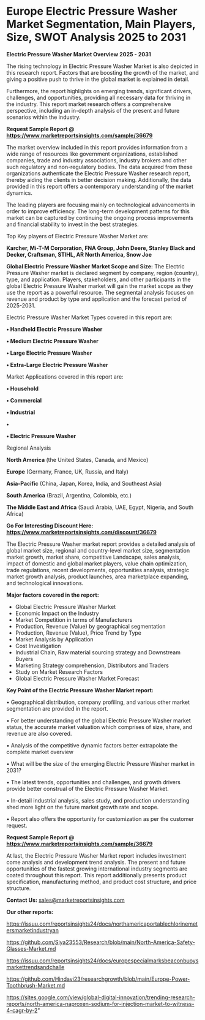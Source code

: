 # Europe Electric Pressure Washer Market Segmentation, Main Players, Size, SWOT Analysis 2025 to 2031

<Strong> Electric Pressure Washer Market Overview 2025 - 2031</strong>

The rising technology in Electric Pressure Washer Market is also depicted in this research report. Factors that are boosting the growth of the market, and giving a positive push to thrive in the global market is explained in detail.

Furthermore, the report highlights on emerging trends, significant drivers, challenges, and opportunities, providing all necessary data for thriving in the industry. This report market research offers a comprehensive perspective, including an in-depth analysis of the present and future scenarios within the industry.

<strong>Request Sample Report @ <a href=https://www.marketreportsinsights.com/sample/36679>https://www.marketreportsinsights.com/sample/36679</a></strong>

The market overview included in this report provides information from a wide range of resources like government organizations, established companies, trade and industry associations, industry brokers and other such regulatory and non-regulatory bodies. The data acquired from these organizations authenticate the Electric Pressure Washer research report, thereby aiding the clients in better decision making. Additionally, the data provided in this report offers a contemporary understanding of the market dynamics.

The leading players are focusing mainly on technological advancements in order to improve efficiency. The long-term development patterns for this market can be captured by continuing the ongoing process improvements and financial stability to invest in the best strategies.

Top Key players of Electric Pressure Washer Market are:

<strong>Karcher, Mi-T-M Corporation, FNA Group, John Deere, Stanley Black and Decker, Craftsman, STIHL, AR North America, Snow Joe</strong>

<strong><b>Global Electric Pressure Washer Market Scope and Size:</b></strong>
The Electric Pressure Washer market is declared segment by company, region (country), type, and application. Players, stakeholders, and other participants in the global Electric Pressure Washer market will gain the market scope as they use the report as a powerful resource. The segmental analysis focuses on revenue and product by type and application and the forecast period of 2025-2031.

Electric Pressure Washer Market Types covered in this report are:

<strong>•  Handheld Electric Pressure Washer

•  Medium Electric Pressure Washer

•  Large Electric Pressure Washer

•  Extra-Large Electric Pressure Washer</strong>

Market Applications covered in this report are:

<strong>•  Household

•  Commercial

•  Industrial

•  

•  Electric Pressure Washer</strong> 

Regional Analysis

<strong>North America</strong> (the United States, Canada, and Mexico)

<strong>Europe</strong> (Germany, France, UK, Russia, and Italy)

<strong>Asia-Pacific</strong> (China, Japan, Korea, India, and Southeast Asia)

<strong>South America</strong> (Brazil, Argentina, Colombia, etc.)

<strong>The Middle East and Africa</strong> (Saudi Arabia, UAE, Egypt, Nigeria, and South Africa)

<strong>Go For Interesting Discount Here: <a href=https://www.marketreportsinsights.com/discount/36679>https://www.marketreportsinsights.com/discount/36679</a></strong>

The Electric Pressure Washer market report provides a detailed analysis of global market size, regional and country-level market size, segmentation market growth, market share, competitive Landscape, sales analysis, impact of domestic and global market players, value chain optimization, trade regulations, recent developments, opportunities analysis, strategic market growth analysis, product launches, area marketplace expanding, and technological innovations.

<strong><b>Major factors covered in the report:</b></strong>
<ul>
  <li>Global Electric Pressure Washer Market </li>
  <li>Economic Impact on the Industry</li>
  <li>Market Competition in terms of Manufacturers</li>
  <li>Production, Revenue (Value) by geographical segmentation</li>
  <li>Production, Revenue (Value), Price Trend by Type</li>
  <li>Market Analysis by Application</li>
  <li>Cost Investigation</li>
  <li>Industrial Chain, Raw material sourcing strategy and Downstream Buyers</li>
  <li>Marketing Strategy comprehension, Distributors and Traders</li>
  <li>Study on Market Research Factors</li>
  <li>Global Electric Pressure Washer Market Forecast</li>
</ul>

<strong><b>Key Point of the Electric Pressure Washer Market report:</b></strong>

• Geographical distribution, company profiling, and various other market segmentation are provided in the report.

• For better understanding of the global Electric Pressure Washer market status, the accurate market valuation which comprises of size, share, and revenue are also covered.

• Analysis of the competitive dynamic factors better extrapolate the complete market overview

• What will be the size of the emerging Electric Pressure Washer market in 2031?

• The latest trends, opportunities and challenges, and growth drivers provide better construal of the Electric Pressure Washer Market.

• In-detail industrial analysis, sales study, and production understanding shed more light on the future market growth rate and scope.

• Report also offers the opportunity for customization as per the customer request.

<strong>Request Sample Report @ <a href=https://www.marketreportsinsights.com/sample/36679>https://www.marketreportsinsights.com/sample/36679</a></strong>

At last, the Electric Pressure Washer Market report includes investment come analysis and development trend analysis. The present and future opportunities of the fastest growing international industry segments are coated throughout this report. This report additionally presents product specification, manufacturing method, and product cost structure, and price structure.

<strong>Contact Us:</strong>
sales@marketreportsinsights.com

<strong>Our other reports:</strong>

<a href=https://issuu.com/reportsinsights24/docs/northamericaportablechlorinemetersmarketindustryan>https://issuu.com/reportsinsights24/docs/northamericaportablechlorinemetersmarketindustryan</a>

<a href=https://github.com/Siya23553/Research/blob/main/North-America-Safety-Glasses-Market.md>https://github.com/Siya23553/Research/blob/main/North-America-Safety-Glasses-Market.md</a>

<a href=https://issuu.com/reportsinsights24/docs/europespecialmarksbeaconbuoysmarkettrendsandchalle>https://issuu.com/reportsinsights24/docs/europespecialmarksbeaconbuoysmarkettrendsandchalle</a>

<a href=https://github.com/Hindavi23/researchgrowth/blob/main/Europe-Power-Toothbrush-Market.md>https://github.com/Hindavi23/researchgrowth/blob/main/Europe-Power-Toothbrush-Market.md</a>

<a href=https://sites.google.com/view/global-digital-innovation/trending-research-reports/north-america-naproxen-sodium-for-injection-market-to-witness-4-cagr-by-2>https://sites.google.com/view/global-digital-innovation/trending-research-reports/north-america-naproxen-sodium-for-injection-market-to-witness-4-cagr-by-2</a>"

